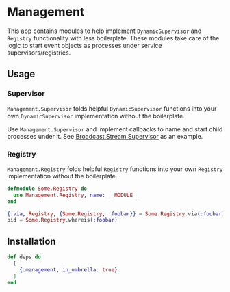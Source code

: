 # Management

This app contains modules to help implement `DynamicSupervisor` and `Registry`
functionality with less boilerplate. These modules take care of the logic to start 
event objects as processes under service supervisors/registries.

## Usage

### Supervisor

`Management.Supervisor` folds helpful `DynamicSupervisor` functions into your own
`DynamicSupervisor` implementation without the boilerplate.

Use `Management.Supervisor` and implement callbacks to name and start child processes
under it. See [Broadcast.Stream.Supervisor](../service_broadcast/lib/broadcast/stream/supervisor.ex) as an example.

### Registry

`Management.Registry` folds helpful `Registry` functions into your own `Registry`
implementation without the boilerplate.

```elixir
defmodule Some.Registry do
  use Management.Registry, name: __MODULE__
end

{:via, Registry, {Some.Registry, :foobar}} = Some.Registry.via(:foobar)
pid = Some.Registry.whereis(:foobar)
```

## Installation

```elixir
def deps do
  [
    {:management, in_umbrella: true}
  ]
end
```

